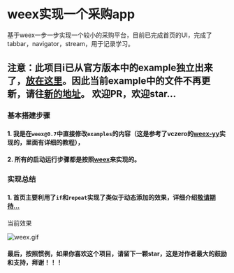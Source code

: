 # weex实现一个采购app
基于weex一步一步实现一个较小的采购平台，目前已完成首页的UI，完成了tabbar，navigator，stream，用于记录学习。

## 注意：此项目i已从官方版本中的example独立出来了，[放在这里](https://github.com/emptywalker/weex-project)。因此当前example中的文件不再更新，请往[新的地址](https://github.com/emptywalker/weex-project)。 欢迎PR，欢迎star...

### 基本搭建步骤
#### 1. 我是在`weex@0.7`中直接修改`examples`的内容（这是参考了vczero的[weex-yy](https://github.com/vczero/weex-yy)实现的，里面有详细的教程），
#### 2. 所有的启动运行步骤都是按照[weex](https://github.com/alibaba/weex)来实现的。

### 实现总结

#### 1. 首页主要利用了`if`和`repeat`实现了类似于动态添加的效果，详细介绍[敬请期待...](...)
当前效果 

![weex.gif](http://upload-images.jianshu.io/upload_images/908053-6a594fe60cb7ffaa.gif?imageMogr2/auto-orient/strip)

#### 最后，按照惯例，如果你喜欢这个项目，请留下一颗star，这是对作者最大的鼓励和支持，拜谢！！！

